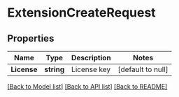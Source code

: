# ExtensionCreateRequest

## Properties
Name | Type | Description | Notes
------------ | ------------- | ------------- | -------------
**License** | **string** | License key | [default to null]

[[Back to Model list]](../README.md#documentation-for-models) [[Back to API list]](../README.md#documentation-for-api-endpoints) [[Back to README]](../README.md)


